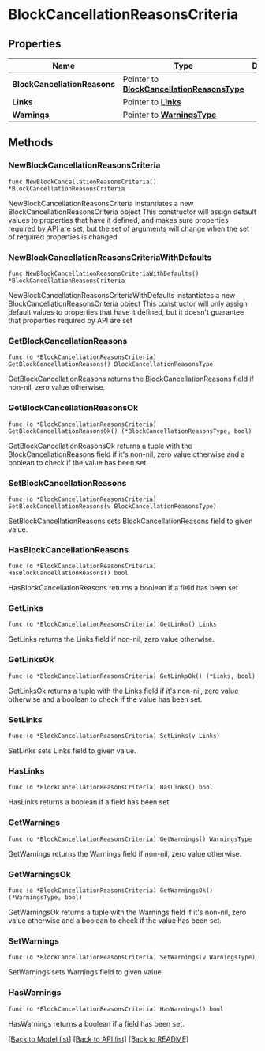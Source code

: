 # BlockCancellationReasonsCriteria

## Properties

Name | Type | Description | Notes
------------ | ------------- | ------------- | -------------
**BlockCancellationReasons** | Pointer to [**BlockCancellationReasonsType**](BlockCancellationReasonsType.md) |  | [optional] 
**Links** | Pointer to [**Links**](Links.md) |  | [optional] 
**Warnings** | Pointer to [**WarningsType**](WarningsType.md) |  | [optional] 

## Methods

### NewBlockCancellationReasonsCriteria

`func NewBlockCancellationReasonsCriteria() *BlockCancellationReasonsCriteria`

NewBlockCancellationReasonsCriteria instantiates a new BlockCancellationReasonsCriteria object
This constructor will assign default values to properties that have it defined,
and makes sure properties required by API are set, but the set of arguments
will change when the set of required properties is changed

### NewBlockCancellationReasonsCriteriaWithDefaults

`func NewBlockCancellationReasonsCriteriaWithDefaults() *BlockCancellationReasonsCriteria`

NewBlockCancellationReasonsCriteriaWithDefaults instantiates a new BlockCancellationReasonsCriteria object
This constructor will only assign default values to properties that have it defined,
but it doesn't guarantee that properties required by API are set

### GetBlockCancellationReasons

`func (o *BlockCancellationReasonsCriteria) GetBlockCancellationReasons() BlockCancellationReasonsType`

GetBlockCancellationReasons returns the BlockCancellationReasons field if non-nil, zero value otherwise.

### GetBlockCancellationReasonsOk

`func (o *BlockCancellationReasonsCriteria) GetBlockCancellationReasonsOk() (*BlockCancellationReasonsType, bool)`

GetBlockCancellationReasonsOk returns a tuple with the BlockCancellationReasons field if it's non-nil, zero value otherwise
and a boolean to check if the value has been set.

### SetBlockCancellationReasons

`func (o *BlockCancellationReasonsCriteria) SetBlockCancellationReasons(v BlockCancellationReasonsType)`

SetBlockCancellationReasons sets BlockCancellationReasons field to given value.

### HasBlockCancellationReasons

`func (o *BlockCancellationReasonsCriteria) HasBlockCancellationReasons() bool`

HasBlockCancellationReasons returns a boolean if a field has been set.

### GetLinks

`func (o *BlockCancellationReasonsCriteria) GetLinks() Links`

GetLinks returns the Links field if non-nil, zero value otherwise.

### GetLinksOk

`func (o *BlockCancellationReasonsCriteria) GetLinksOk() (*Links, bool)`

GetLinksOk returns a tuple with the Links field if it's non-nil, zero value otherwise
and a boolean to check if the value has been set.

### SetLinks

`func (o *BlockCancellationReasonsCriteria) SetLinks(v Links)`

SetLinks sets Links field to given value.

### HasLinks

`func (o *BlockCancellationReasonsCriteria) HasLinks() bool`

HasLinks returns a boolean if a field has been set.

### GetWarnings

`func (o *BlockCancellationReasonsCriteria) GetWarnings() WarningsType`

GetWarnings returns the Warnings field if non-nil, zero value otherwise.

### GetWarningsOk

`func (o *BlockCancellationReasonsCriteria) GetWarningsOk() (*WarningsType, bool)`

GetWarningsOk returns a tuple with the Warnings field if it's non-nil, zero value otherwise
and a boolean to check if the value has been set.

### SetWarnings

`func (o *BlockCancellationReasonsCriteria) SetWarnings(v WarningsType)`

SetWarnings sets Warnings field to given value.

### HasWarnings

`func (o *BlockCancellationReasonsCriteria) HasWarnings() bool`

HasWarnings returns a boolean if a field has been set.


[[Back to Model list]](../README.md#documentation-for-models) [[Back to API list]](../README.md#documentation-for-api-endpoints) [[Back to README]](../README.md)


